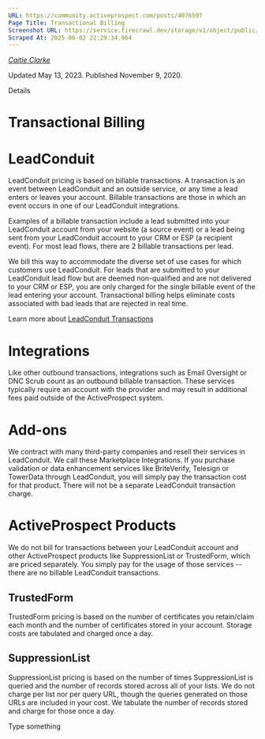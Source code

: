 ```yaml
---
URL: https://community.activeprospect.com/posts/4076597
Page Title: Transactional Billing
Screenshot URL: https://service.firecrawl.dev/storage/v1/object/public/media/screenshot-f9b9d1e3-2b59-44d8-8584-5d31a16605d2.png
Scraped At: 2025-06-02 22:29:34.964
---
```



[_Caitie Clarke_](https://community.activeprospect.com/memberships/7557576-caitie-clarke)

Updated May 13, 2023. Published November 9, 2020.

Details

# Transactional Billing

# LeadConduit

LeadConduit pricing is based on billable transactions. A transaction is an event between LeadConduit and an outside service, or any time a lead enters or leaves your account. Billable transactions are those in which an event occurs in one of our LeadConduit integrations.

Examples of a billable transaction include a lead submitted into your LeadConduit account from your website (a source event) or a lead being sent from your LeadConduit account to your CRM or ESP (a recipient event). For most lead flows, there are 2 billable transactions per lead.

We bill this way to accommodate the diverse set of use cases for which customers use LeadConduit. For leads that are submitted to your LeadConduit lead flow but are deemed non-qualified and are not delivered to your CRM or ESP, you are only charged for the single billable event of the lead entering your account. Transactional billing helps eliminate costs associated with bad leads that are rejected in real time.

Learn more about [LeadConduit Transactions](https://community.activeprospect.com/posts/4583804-leadconduit-transactions)

# Integrations

Like other outbound transactions, integrations such as Email Oversight or DNC Scrub count as an outbound billable transaction. These services typically require an account with the provider and may result in additional fees paid outside of the ActiveProspect system.

# Add-ons

We contract with many third-party companies and resell their services in LeadConduit. We call these Marketplace Integrations. If you purchase validation or data enhancement services like BriteVerify, Telesign or TowerData through LeadConduit, you will simply pay the transaction cost for that product. There will not be a separate LeadConduit transaction charge.

# ActiveProspect Products

We do not bill for transactions between your LeadConduit account and other ActiveProspect products like SuppressionList or TrustedForm, which are priced separately. You simply pay for the usage of those services -- there are no billable LeadConduit transactions.

## TrustedForm

TrustedForm pricing is based on the number of certificates you retain/claim each month and the number of certificates stored in your account. Storage costs are tabulated and charged once a day.

## SuppressionList

SuppressionList pricing is based on the number of times SuppressionList is queried and the number of records stored across all of your lists. We do not charge per list nor per query URL, though the queries generated on those URLs are included in your cost. We tabulate the number of records stored and charge for those once a day.

Type something
